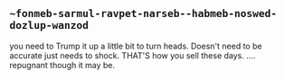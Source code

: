 ## `~fonmeb-sarmul-ravpet-narseb--habmeb-noswed-dozlup-wanzod`
you need to Trump it up a little bit to turn heads. Doesn't need to be accurate just needs to shock. THAT'S how you sell these days. .... repugnant though it may be.
